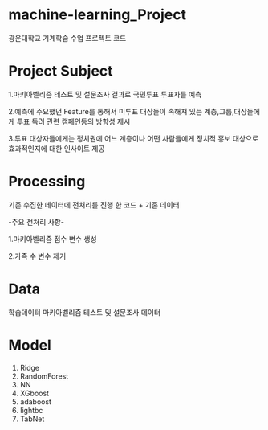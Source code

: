 # machine-learning_Project
광운대학교 기계학습 수업 프로젝트 코드



# Project Subject

1.마키아벨리즘 테스트 및 설문조사 결과로 국민투표 투표자를 예측


2.예측에 주요했던 Feature를 통해서 미투표 대상들이 속해져 있는 계층,그룹,대상들에게 투표 독려 관련 캠페인등의 방향성 제시 


3.투표 대상자들에게는 정치권에 어느 계층이나 어떤 사람들에게 정치적 홍보 대상으로 효과적인지에 대한 인사이트 제공

# Processing
기존 수집한 데이터에 전처리를 진행 한 코드 + 기존 데이터

-주요 전처리 사항-

1.마키아벨리즘 점수 변수 생성

2.가족 수 변수 제거

# Data

학습데이터 마키아벨리즘 테스트 및 설문조사 데이터



# Model

1. Ridge 
2. RandomForest
3. NN
4. XGboost
5. adaboost
6. lightbc
7. TabNet

